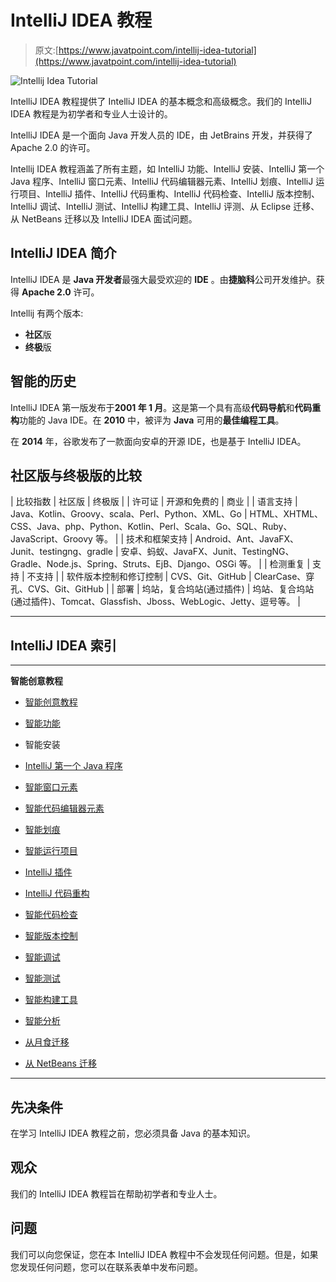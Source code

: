# IntelliJ IDEA 教程

> 原文:[https://www.javatpoint.com/intellij-idea-tutorial](https://www.javatpoint.com/intellij-idea-tutorial)

![Intellij Idea Tutorial](../Images/f03340f95876ab574dd0ae882d5dc628.png)

IntelliJ IDEA 教程提供了 IntelliJ IDEA 的基本概念和高级概念。我们的 IntelliJ IDEA 教程是为初学者和专业人士设计的。

IntelliJ IDEA 是一个面向 Java 开发人员的 IDE，由 JetBrains 开发，并获得了 Apache 2.0 的许可。

Intellij IDEA 教程涵盖了所有主题，如 IntelliJ 功能、IntelliJ 安装、IntelliJ 第一个 Java 程序、IntelliJ 窗口元素、IntelliJ 代码编辑器元素、IntelliJ 划痕、IntelliJ 运行项目、IntelliJ 插件、IntelliJ 代码重构、IntelliJ 代码检查、IntelliJ 版本控制、IntelliJ 调试、IntelliJ 测试、IntelliJ 构建工具、IntelliJ 评测、从 Eclipse 迁移、从 NetBeans 迁移以及 IntelliJ IDEA 面试问题。

## IntelliJ IDEA 简介

IntelliJ IDEA 是 **Java 开发者**最强大最受欢迎的 **IDE** 。由**捷脑科**公司开发维护。获得 **Apache 2.0** 许可。

Intellij 有两个版本:

*   **社区**版
*   **终极**版

## 智能的历史

IntelliJ IDEA 第一版发布于**2001 年 1 月**。这是第一个具有高级**代码导航**和**代码重构**功能的 Java IDE。在 **2010** 中，被评为 **Java** 可用的**最佳编程工具**。

在 **2014** 年，谷歌发布了一款面向安卓的开源 IDE，也是基于 IntelliJ IDEA。

## 社区版与终极版的比较

| 比较指数 | 社区版 | 终极版 |
| 许可证 | 开源和免费的 | 商业 |
| 语言支持 | Java、Kotlin、Groovy、scala、Perl、Python、XML、Go | HTML、XHTML、CSS、Java、php、Python、Kotlin、Perl、Scala、Go、SQL、Ruby、JavaScript、Groovy 等。 |
| 技术和框架支持 | Android、Ant、JavaFX、Junit、testingng、gradle | 安卓、蚂蚁、JavaFX、Junit、TestingNG、Gradle、Node.js、Spring、Struts、EjB、Django、OSGi 等。 |
| 检测重复 | 支持 | 不支持 |
| 软件版本控制和修订控制 | CVS、Git、GitHub | ClearCase、穿孔、CVS、Git、GitHub |
| 部署 | 坞站，复合坞站(通过插件) | 坞站、复合坞站(通过插件)、Tomcat、Glassfish、Jboss、WebLogic、Jetty、逗号等。 |

* * *

## IntelliJ IDEA 索引

* * *

**智能创意教程**

*   [智能创意教程](intellij-idea-tutorial)
*   [智能功能](intellij-idea-feature)
*   智能安装
*   [IntelliJ 第一个 Java 程序](intellij-idea-first-java-program)
*   [智能窗口元素](intellij-idea-window-elements)
*   [智能代码编辑器元素](intellij-idea-code-editor-elements)
*   [智能划痕](intellij-idea-scratches)
*   [智能运行项目](intellij-idea-running-projects)
*   [IntelliJ 插件](intellij-idea-plugins)

*   [IntelliJ 代码重构](intellij-idea-code-refactoring)
*   [智能代码检查](intellij-idea-code-inspection)
*   [智能版本控制](intellij-idea-version-control)
*   [智能调试](intellij-idea-debugging)
*   [智能测试](intellij-idea-unit-test)
*   [智能构建工具](intellij-idea-build-tool)
*   [智能分析](intellij-idea-profiler)
*   [从月食迁移](intellij-idea-migrating-from-eclipse)
*   [从 NetBeans 迁移](intellij-idea-migrating-from-netbeans)

* * *

## 先决条件

在学习 IntelliJ IDEA 教程之前，您必须具备 Java 的基本知识。

## 观众

我们的 IntelliJ IDEA 教程旨在帮助初学者和专业人士。

## 问题

我们可以向您保证，您在本 IntelliJ IDEA 教程中不会发现任何问题。但是，如果您发现任何问题，您可以在联系表单中发布问题。